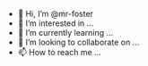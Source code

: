 - 👋 Hi, I’m @mr-foster
- 👀 I’m interested in ...
- 🌱 I’m currently learning ...
- 💞️ I’m looking to collaborate on ...
- 📫 How to reach me ...

<!---
mr-foster/mr-foster is a ✨ special ✨ repository because its `README.md` (this file) appears on your GitHub profile.
You can click the Preview link to take a look at your changes.
--->
